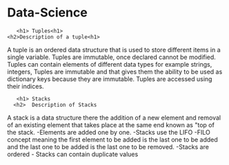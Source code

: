 # Data-Science
       <h1> Tuples<h1>
    <h2>Description of a tuple<h1>

<p>A tuple is an ordered data structure that is used to store different items in a single variable. Tuples are immutable, once declared cannot be modified.
Tuples can contain elements of different data types for example strings, integers, 
Tuples are immutable and that gives them the ability to be used as dictionary keys because they are immutable. 
Tuples are accessed using their indices.<p>



       <h1> Stacks
      <h2>  Description of Stacks
<p>A stack is a data structure there the addition of a new element and removal of an existing element that takes place at the same end known as "top of the stack.
-Elements are added one by one.
-Stacks use the LIFO -FILO concept meaning the first element to be added is the last one to be added and the last one to be added is the last one to be removed.
-Stacks are ordered
- Stacks can contain duplicate values<p>


